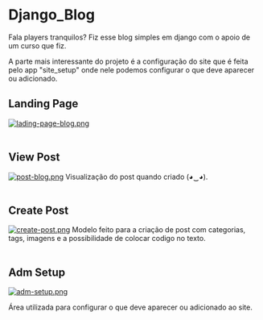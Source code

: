 # Django_Blog

Fala players tranquilos? Fiz esse blog simples em django com o apoio de um curso que fiz.

A parte mais interessante do projeto é a configuração do site que é feita pelo app "site_setup" onde nele podemos configurar o que deve aparecer ou adicionado.

## Landing Page

[![lading-page-blog.png](https://i.postimg.cc/FFdyXGN9/lading-page-blog.png)](https://postimg.cc/c6WgQRvj)
<br><br>


## View Post

[![post-blog.png](https://i.postimg.cc/0QbXwPHb/post-blog.png)](https://postimg.cc/qhHGfVrT)
Visualização do post quando criado (◕‿◕).
<br><br>

## Create Post

[![create-post.png](https://i.postimg.cc/FKpZ1KBN/create-post.png)](https://postimg.cc/3yypc3hc)
Modelo feito para a criação de post com categorias, tags, imagens e a possibilidade de colocar codigo no texto.
<br><br>


## Adm Setup

[![adm-setup.png](https://i.postimg.cc/cH6bSY4V/adm-setup.png)](https://postimg.cc/5Yd35Xz3)

Área utilizada para configurar o que deve aparecer ou adicionado ao site.